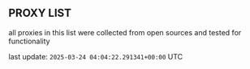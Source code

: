 ## PROXY LIST

all proxies in this list were collected from open sources and tested for functionality

last update: `2025-03-24 04:04:22.291341+00:00` UTC